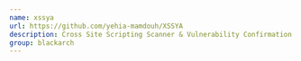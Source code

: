 ```yaml
---
name: xssya
url: https://github.com/yehia-mamdouh/XSSYA
description: Cross Site Scripting Scanner & Vulnerability Confirmation. URL : https://github.com/yehia-mamdouh/XSSYA Groups : blackarch blackarch-webapp blackarch-scanner
group: blackarch
---
```

